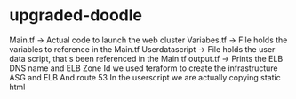 # upgraded-doodle
Main.tf -> Actual code to launch the web cluster
Variabes.tf -> File holds the variables to reference in the Main.tf
Userdatascript -> File holds the user data script, that's been referenced in the Main.tf
output.tf -> Prints the ELB DNS name and ELB Zone Id
we used teraform to create the infrastructure
 ASG and ELB
 And route 53
In the userscript we are actually copying static html
